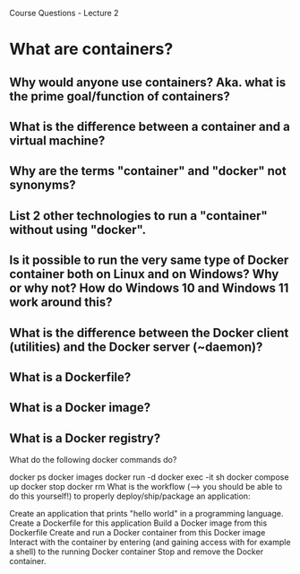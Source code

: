 Course Questions - Lecture 2
# What are containers?

## Why would anyone use containers? Aka. what is the prime goal/function of containers?

## What is the difference between a container and a virtual machine?
## Why are the terms "container" and "docker" not synonyms?
## List 2 other technologies to run a "container" without using "docker".
## Is it possible to run the very same type of Docker container both on Linux and on Windows? Why or why not? How do Windows 10 and Windows 11 work around this?
## What is the difference between the Docker client (utilities) and the Docker server (~daemon)?
## What is a Dockerfile?
## What is a Docker image?
## What is a Docker registry?
What do the following docker commands do?

docker ps
docker images
docker run -d <imagename>
docker exec -it <imagename> sh
docker compose up
docker stop <containerid>
docker rm <containerid>
What is the workflow (--> you should be able to do this yourself!) to properly deploy/ship/package an application:

Create an application that prints "hello world" in a programming language.
Create a Dockerfile for this application
Build a Docker image from this Dockerfile
Create and run a Docker container from this Docker image
Interact with the container by entering (and gaining access with for example a shell) to the running Docker container
Stop and remove the Docker container.
